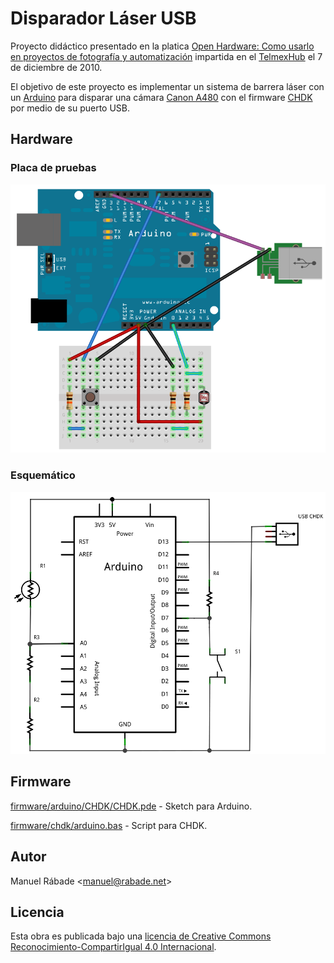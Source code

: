 Disparador Láser USB
====================

Proyecto didáctico presentado en la platica [Open Hardware: Como usarlo
en proyectos de fotografía y
automatización](http://speakerdeck.com/manuelrabade/sensor-de-barrea-laser-para-disparar-una-canon-a480)
impartida en el [TelmexHub](http://www.telmexhub.com.mx/) el 7 de
diciembre de 2010.

El objetivo de este proyecto es implementar un sistema de barrera láser
con un [Arduino](http://arduino.cc) para disparar una cámara [Canon
A480](http://chdk.wikia.com/wiki/A480) con el firmware
[CHDK](http://chdk.wikia.com) por medio de su puerto USB.

Hardware
--------

### Placa de pruebas

![Prototipo](hardware/breadboard.png "Prototipo")

### Esquemático

![Esquemático](hardware/schematic.png "Esquemático")

Firmware
--------

[firmware/arduino/CHDK/CHDK.pde](firmware/arduino/CHDK/CHDK.pde) -
Sketch para Arduino.

[firmware/chdk/arduino.bas](firmware/chdk/arduino.bas) - Script para
CHDK.

Autor
-----

Manuel Rábade <[manuel@rabade.net](mailto:manuel@rabade.net)>

Licencia
--------

Esta obra es publicada bajo una [licencia de Creative Commons
Reconocimiento-CompartirIgual 4.0
Internacional](http://creativecommons.org/licenses/by-sa/4.0/).
